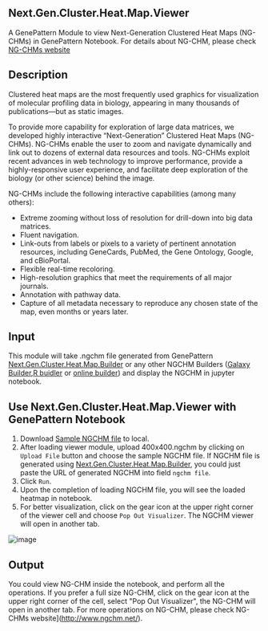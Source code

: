 ## 	Next.Gen.Cluster.Heat.Map.Viewer
A GenePattern Module to view Next-Generation Clustered Heat Maps (NG-CHMs) in GenePattern Notebook.
For details about NG-CHM, please check [NG-CHMs website](http://www.ngchm.net/)

## Description
Clustered heat maps are the most frequently used graphics for visualization of molecular profiling data in biology, appearing in many thousands of publications—but as static images.

To provide more capability for exploration of large data matrices, we developed highly interactive “Next-Generation” Clustered Heat Maps (NG-CHMs). NG-CHMs enable the user to zoom and navigate dynamically and link out to dozens of external data resources and tools. NG-CHMs exploit recent advances in web technology to improve performance, provide a highly-responsive user experience, and facilitate deep exploration of the biology (or other science) behind the image.

NG-CHMs include the following interactive capabilities (among many others):

* Extreme zooming without loss of resolution for drill-down into big data matrices.
* Fluent navigation.
* Link-outs from labels or pixels to a variety of pertinent annotation resources, including GeneCards, PubMed, the Gene Ontology, Google, and cBioPortal.
* Flexible real-time recoloring.
* High-resolution graphics that meet the requirements of all major journals.
* Annotation with pathway data.
* Capture of all metadata necessary to reproduce any chosen state of the map, even months or years later.

## Input
This module will take .ngchm file generated from GenePattern [Next.Gen.Cluster.Heat.Map.Builder](https://md-anderson-bioinformatics.github.io/GenePattern_NGCHM_BasicBuilder/) or any other NGCHM Builders ([Galaxy Builder](https://github.com/MD-Anderson-Bioinformatics/NG-CHM_Galaxy),[R buidler](https://github.com/MD-Anderson-Bioinformatics/NGCHM-R) or [online builder](http://build.ngchm.net/NGCHM-web-builder/)) and display the NGCHM in jupyter notebook.

## Use Next.Gen.Cluster.Heat.Map.Viewer with GenePattern Notebook 
1. Download [Sample NGCHM file](https://github.com/MD-Anderson-Bioinformatics/GenePattern_NGCHM_Viewer/blob/master/test_data/400x400.ngchm) to local.
2. After loading viewer module, upload 400x400.ngchm by clicking on ```Upload File``` button and choose the sample NGCHM file. If NGCHM file is generated using [Next.Gen.Cluster.Heat.Map.Builder](https://md-anderson-bioinformatics.github.io/GenePattern_NGCHM_BasicBuilder/), you could just paste the URL of generated NGCHM into field ```ngchm file```.
3. Click ```Run```.
4. Upon the completion of loading NGCHM file, you will see the loaded heatmap in notebook. 
5. For better visualization, click on the gear icon at the upper right corner of the viewer cell and choose ```Pop Out Visualizer```. The NGCHM viewer will open in another tab. 

![image](https://user-images.githubusercontent.com/22623882/83205473-43f88600-a114-11ea-90c0-f12680d3f845.png)

## Output
You could view NG-CHM inside the notebook, and perform all the operations. If you prefer a full size NG-CHM, click on the gear icon at the upper right corner of the cell, select "Pop Out Visualizer", the NG-CHM will open in another tab. For more operations on NG-CHM, please check NG-CHMs website](http://www.ngchm.net/).


